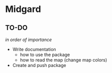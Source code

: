 # Midgard

## TO-DO

*in order of importance*

- Write documentation
  - how to use the package
  - how to read the map (change map colors)
- Create and push package
